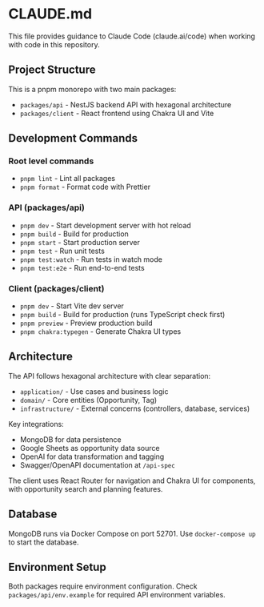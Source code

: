 # CLAUDE.md

This file provides guidance to Claude Code (claude.ai/code) when working with code in this repository.

## Project Structure

This is a pnpm monorepo with two main packages:

- `packages/api` - NestJS backend API with hexagonal architecture
- `packages/client` - React frontend using Chakra UI and Vite

## Development Commands

### Root level commands

- `pnpm lint` - Lint all packages
- `pnpm format` - Format code with Prettier

### API (packages/api)

- `pnpm dev` - Start development server with hot reload
- `pnpm build` - Build for production
- `pnpm start` - Start production server
- `pnpm test` - Run unit tests
- `pnpm test:watch` - Run tests in watch mode
- `pnpm test:e2e` - Run end-to-end tests

### Client (packages/client)

- `pnpm dev` - Start Vite dev server
- `pnpm build` - Build for production (runs TypeScript check first)
- `pnpm preview` - Preview production build
- `pnpm chakra:typegen` - Generate Chakra UI types

## Architecture

The API follows hexagonal architecture with clear separation:

- `application/` - Use cases and business logic
- `domain/` - Core entities (Opportunity, Tag)
- `infrastructure/` - External concerns (controllers, database, services)

Key integrations:

- MongoDB for data persistence
- Google Sheets as opportunity data source
- OpenAI for data transformation and tagging
- Swagger/OpenAPI documentation at `/api-spec`

The client uses React Router for navigation and Chakra UI for components, with opportunity search and planning features.

## Database

MongoDB runs via Docker Compose on port 52701. Use `docker-compose up` to start the database.

## Environment Setup

Both packages require environment configuration. Check `packages/api/env.example` for required API environment variables.
